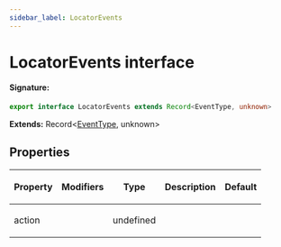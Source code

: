 ```yaml
---
sidebar_label: LocatorEvents
---
```


# LocatorEvents interface

#### Signature:

```typescript
export interface LocatorEvents extends Record<EventType, unknown>
```

**Extends:** Record&lt;[EventType](./puppeteer.eventtype.md), unknown&gt;

## Properties

<table><thead><tr><th>

Property

</th><th>

Modifiers

</th><th>

Type

</th><th>

Description

</th><th>

Default

</th></tr></thead>
<tbody><tr><td>

<span id="action">action</span>

</td><td>

</td><td>

undefined

</td><td>

</td><td>

</td></tr>
</tbody></table>
